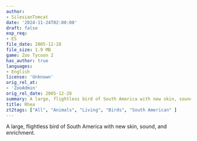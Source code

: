```yaml
---
author:
- SilesianTomcat
date: '2024-11-24T02:00:00'
draft: false
exp_req:
- ES
file_date: 2005-12-28
file_size: 1.9 MB
game: Zoo Tycoon 2
has_author: true
languages:
- English
license: 'Unknown'
orig_rel_at:
- 'ZooAdmin'
orig_rel_date: 2005-12-28
summary: A large, flightless bird of South America with new skin, sound, and enrichment.
title: Rhea
zt2tags: ["All", "Animals", "Living", "Birds", "South American" ]
---
```

A large, flightless bird of South America with new skin, sound, and enrichment.
